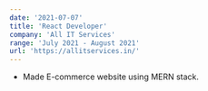 ```yaml
---
date: '2021-07-07'
title: 'React Developer'
company: 'All IT Services'
range: 'July 2021 - August 2021'
url: 'https://allitservices.in/'
---
```


- Made E-commerce website using MERN stack.
